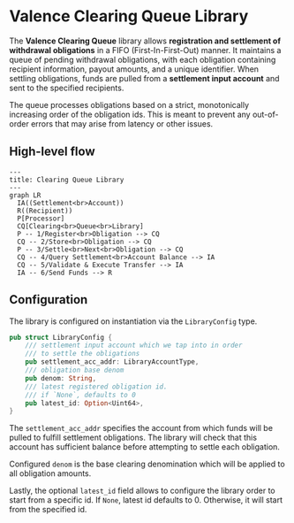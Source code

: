 # Valence Clearing Queue Library

The **Valence Clearing Queue** library allows **registration and settlement of withdrawal obligations** in a FIFO (First-In-First-Out) manner. It maintains a queue of pending withdrawal obligations, with each obligation containing recipient information, payout amounts, and a unique identifier. When settling obligations, funds are pulled from a **settlement input account** and sent to the specified recipients.

The queue processes obligations based on a strict, monotonically increasing order of the obligation ids.
This is meant to prevent any out-of-order errors that may arise from latency or other issues.

## High-level flow

```mermaid
---
title: Clearing Queue Library
---
graph LR
  IA((Settlement<br>Account))
  R((Recipient))
  P[Processor]
  CQ[Clearing<br>Queue<br>Library]
  P -- 1/Register<br>Obligation --> CQ
  CQ -- 2/Store<br>Obligation --> CQ
  P -- 3/Settle<br>Next<br>Obligation --> CQ
  CQ -- 4/Query Settlement<br>Account Balance --> IA
  CQ -- 5/Validate & Execute Transfer --> IA
  IA -- 6/Send Funds --> R
```

## Configuration

The library is configured on instantiation via the `LibraryConfig` type.

```rust
pub struct LibraryConfig {
    /// settlement input account which we tap into in order
    /// to settle the obligations
    pub settlement_acc_addr: LibraryAccountType,
    /// obligation base denom
    pub denom: String,
    /// latest registered obligation id.
    /// if `None`, defaults to 0
    pub latest_id: Option<Uint64>,
}
```

The `settlement_acc_addr` specifies the account from which funds will be pulled to fulfill settlement obligations. The library will check that this account has sufficient balance before attempting to settle each obligation.

Configured `denom` is the base clearing denomination which will be applied to all obligation amounts.

Lastly, the optional `latest_id` field allows to configure the library order to start from a specific id.
If `None`, latest id defaults to 0. Otherwise, it will start from the specified id.
